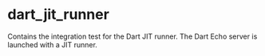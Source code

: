 # dart_jit_runner

Contains the integration test for the Dart JIT runner. The Dart Echo server is launched with a JIT runner.
